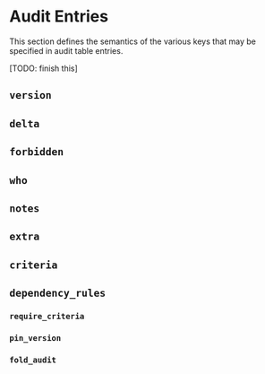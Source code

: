 # Audit Entries

This section defines the semantics of the various keys that may be specified in
audit table entries.

[TODO: finish this]

## `version`

## `delta`

## `forbidden`

## `who`

## `notes`

## `extra`

## `criteria`

## `dependency_rules`

### `require_criteria`

### `pin_version`

### `fold_audit`
